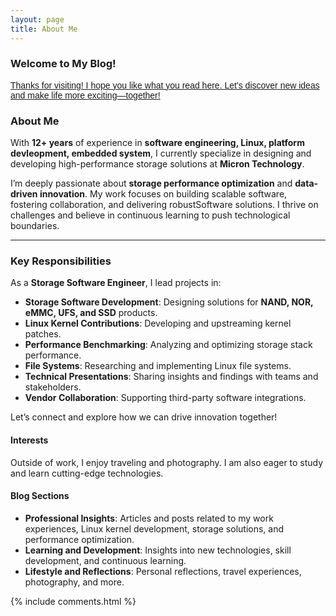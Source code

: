 ```yaml
---
layout: page
title: About Me
---
```


       
### Welcome to My Blog!

<span style="font-family: Arial, Helvetica, sans-serif; text-decoration: underline;"> Thanks for visiting! I hope you like what you read here. Let’s discover new ideas and make life more exciting—together! </span> 
  

### About Me

With **12+ years** of experience in **software engineering, Linux, platform devleopment, embedded system**, I currently specialize in designing and developing high-performance storage solutions at **Micron Technology**.

I’m deeply passionate about **storage performance optimization** and **data-driven innovation**. My work focuses on building scalable software, fostering collaboration, and delivering robustSoftware solutions. I thrive on challenges and believe in continuous learning to push technological boundaries.   

---------  

### **Key Responsibilities**  

As a **Storage Software Engineer**, I lead projects in:  

- **Storage Software Development**: Designing solutions for **NAND, NOR, eMMC, UFS, and SSD** products.  
- **Linux Kernel Contributions**: Developing and upstreaming kernel patches.  
- **Performance Benchmarking**: Analyzing and optimizing storage stack performance.  
- **File Systems**: Researching and implementing Linux file systems.  
- **Technical Presentations**: Sharing insights and findings with teams and stakeholders.  
- **Vendor Collaboration**: Supporting third-party software integrations.  

Let’s connect and explore how we can drive innovation together!  

#### **Interests**

Outside of work, I enjoy traveling and photography. I am also eager to study and learn cutting-edge technologies.

#### **Blog Sections**

- **Professional Insights**: Articles and posts related to my work experiences, Linux kernel development, storage solutions, and performance optimization.
- **Learning and Development**: Insights into new technologies, skill development, and continuous learning.
- **Lifestyle and Reflections**: Personal reflections, travel experiences, photography, and more.


{% include comments.html %}

